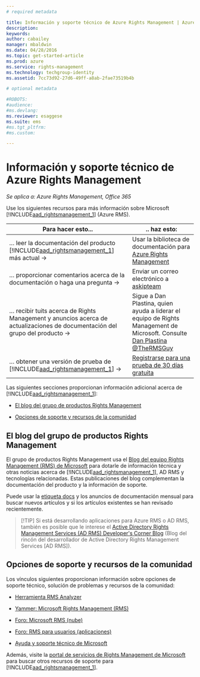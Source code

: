 ```yaml
---
# required metadata

title: Información y soporte técnico de Azure Rights Management | Azure RMS
description:
keywords:
author: cabailey
manager: mbaldwin
ms.date: 04/28/2016
ms.topic: get-started-article
ms.prod: azure
ms.service: rights-management
ms.technology: techgroup-identity
ms.assetid: 7cc73d92-27d6-49ff-a8ab-2fae73519b4b

# optional metadata

#ROBOTS:
#audience:
#ms.devlang:
ms.reviewer: esaggese
ms.suite: ems
#ms.tgt_pltfrm:
#ms.custom:

---
```


# Información y soporte técnico de Azure Rights Management

*Se aplica a: Azure Rights Management, Office 365*

Use los siguientes recursos para más información sobre Microsoft [!INCLUDE[aad_rightsmanagement_1](../includes/aad_rightsmanagement_1_md.md)] (Azure RMS).

|Para hacer esto...|.. haz esto:|
|----------------|---------------|
|… leer la documentación del producto [!INCLUDE[aad_rightsmanagement_1](../includes/aad_rightsmanagement_1_md.md)] más actual →|Usar la biblioteca de documentación para [Azure Rights Management](../understand-explore/azure-rights-management.md)|
|… proporcionar comentarios acerca de la documentación o haga una pregunta →|Enviar un correo electrónico a [askipteam](mailto:%20askipteam@microsoft.com?subject=Documentation%20feedback)|
|… recibir tuits acerca de Rights Management y anuncios acerca de actualizaciones de documentación del grupo del producto →|Sigue a Dan Plastina, quien ayuda a liderar el equipo de Rights Management de Microsoft. Consulte [Dan Plastina @TheRMSGuy](https://twitter.com/TheRMSGuy)|
|… obtener una versión de prueba de [!INCLUDE[aad_rightsmanagement_1](../includes/aad_rightsmanagement_1_md.md)] →|[Registrarse para una prueba de 30 días gratuita](https://portal.microsoftonline.com/Signup/MainSignUp15.aspx?&amp;OfferId=A43415D3-404C-4df3-B31B-AAD28118A778&amp;dl=RIGHTSMANAGEMENT&amp;ali=1)|
Las siguientes secciones proporcionan información adicional acerca de [!INCLUDE[aad_rightsmanagement_1](../includes/aad_rightsmanagement_1_md.md)]:


-   [El blog del grupo de productos Rights Management](information-support.md#BKMK_ProductGroupBlog)

-   [Opciones de soporte y recursos de la comunidad](#support-options-and-community-resources)


## El blog del grupo de productos Rights Management
El grupo de productos Rights Management usa el [Blog del equipo Rights Management (RMS) de Microsoft](http://blogs.technet.com/b/rms/) para dotarle de información técnica y otras noticias acerca de [!INCLUDE[aad_rightsmanagement_1](../includes/aad_rightsmanagement_1_md.md)], AD RMS y tecnologías relacionadas. Estas publicaciones del blog complementan la documentación del producto y la información de soporte.

Puede usar la [etiqueta docs](http://blogs.technet.com/b/rms/archive/tags/docs/) y los anuncios de documentación mensual para buscar nuevos artículos y si los artículos existentes se han revisado recientemente.

> [!TIP] Si está desarrollando aplicaciones para Azure RMS o AD RMS, también es posible que le interese el [Active Directory Rights Management Services (AD RMS) Developer's Corner Blog](http://blogs.msdn.com/b/rms/) (Blog del rincón del desarrollador de Active Directory Rights Management Services [AD RMS]).

## Opciones de soporte y recursos de la comunidad
Los vínculos siguientes proporcionan información sobre opciones de soporte técnico, solución de problemas y recursos de la comunidad:

-   [Herramienta RMS Analyzer](http://www.microsoft.com/en-us/download/details.aspx?id=46437)

-   [Yammer: Microsoft Rights Management (RMS)](http://www.yammer.com/AskIPTeam)

-   [Foro: Microsoft RMS (nube)](https://social.technet.microsoft.com/Forums/en-US/home?forum=rmscloud)

-   [Foro: RMS para usuarios (aplicaciones)](https://social.technet.microsoft.com/Forums/en-US/home?forum=rmsapps)

-   [Ayuda y soporte técnico de Microsoft](http://go.microsoft.com/fwlink/?LinkId=243064)

Además, visite la [portal de servicios de Rights Management de Microsoft](http://www.microsoft.com/rms) para buscar otros recursos de soporte para [!INCLUDE[aad_rightsmanagement_1](../includes/aad_rightsmanagement_1_md.md)].





<!--HONumber=May16_HO2-->


